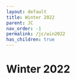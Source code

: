 ```yaml
---
layout: default
title: Winter 2022
parent: JC
nav_order: -1
permalink: /jc/win2022
has_children: true
---
```


# Winter 2022
